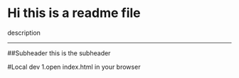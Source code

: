 # Hi this is a readme file

description
****

##Subheader
this is the subheader

#Local dev
1.open index.html in your browser
